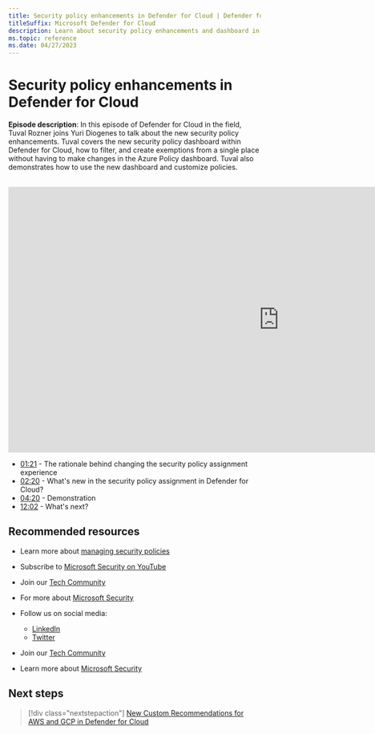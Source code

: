 ```yaml
---
title: Security policy enhancements in Defender for Cloud | Defender for Cloud in the field 
titleSuffix: Microsoft Defender for Cloud
description: Learn about security policy enhancements and dashboard in Defender for Cloud
ms.topic: reference
ms.date: 04/27/2023
---
```


# Security policy enhancements in Defender for Cloud

**Episode description**: In this episode of Defender for Cloud in the field, Tuval Rozner joins Yuri Diogenes to talk about the new security policy enhancements. Tuval covers the new security policy dashboard within Defender for Cloud, how to filter, and create exemptions from a single place without having to make changes in the Azure Policy dashboard. Tuval also demonstrates how to use the new dashboard and customize policies.
<br>
<br>
<iframe src="https://aka.ms/docs/player?id=1145810e-fc14-4d73-8d63-ea861aefb30b" width="1080" height="530" allowFullScreen="true" frameBorder="0"></iframe>

- [01:21](/shows/mdc-in-the-field/security-policy#time=01m21s) - The rationale behind changing the security policy assignment experience
- [02:20](/shows/mdc-in-the-field/security-policy#time=02m20s) - What's new in the security policy assignment in Defender for Cloud?
- [04:20](/shows/mdc-in-the-field/security-policy#time=04m20s) - Demonstration
- [12:02](/shows/mdc-in-the-field/security-policy#time=12m02s) - What's next?

## Recommended resources
  - Learn more about [managing security policies](tutorial-security-policy.md) 
  - Subscribe to [Microsoft Security on YouTube](https://www.youtube.com/playlist?list=PL3ZTgFEc7LysiX4PfHhdJPR7S8mGO14YS)
  - Join our [Tech Community](https://aka.ms/SecurityTechCommunity)
  - For more about [Microsoft Security](https://msft.it/6002T9HQY)

- Follow us on social media:

     - [LinkedIn](https://www.youtube.com/redirect?event=video_description&redir_token=QUFFLUhqbFk5TXZuQld2NlpBRV9BQlJqMktYSm95WWhCZ3xBQ3Jtc0tsQU13MkNPWGNFZzVuem5zc05wcnp0VGxybHprVTkwS2todWw0b0VCWUl4a2ZKYVktNGM1TVFHTXpmajVLcjRKX0cwVFNJaDlzTld4MnhyenBuUGRCVmdoYzRZTjFmYXRTVlhpZGc4MHhoa3N6ZDhFMA&q=https%3A%2F%2Fwww.linkedin.com%2Fshowcase%2Fmicrosoft-security%2F)
     - [Twitter](https://twitter.com/msftsecurity)

- Join our [Tech Community](https://aka.ms/SecurityTechCommunity)

- Learn more about [Microsoft Security](https://msft.it/6002T9HQY)

## Next steps

> [!div class="nextstepaction"]
> [New Custom Recommendations for AWS and GCP in Defender for Cloud](episode-thirty.md)
